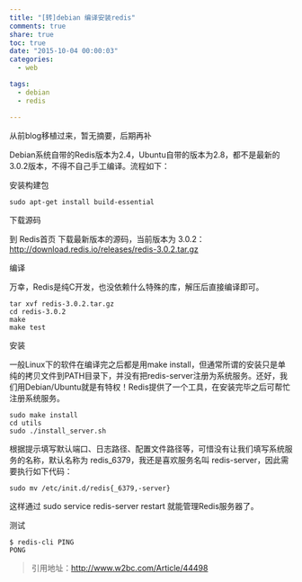 ```yaml
---
title: "[转]debian 编译安装redis"
comments: true
share: true
toc: true
date: "2015-10-04 00:00:03"
categories:
  - web

tags:
  - debian
  - redis

---
```




从前blog移植过来，暂无摘要，后期再补

<!--more-->

  

Debian系统自带的Redis版本为2.4，Ubuntu自带的版本为2.8，都不是最新的3.0.2版本，不得不自己手工编译。流程如下：


安装构建包

    sudo apt-get install build-essential

下载源码

到 Redis首页 下载最新版本的源码，当前版本为 3.0.2：http://download.redis.io/releases/redis-3.0.2.tar.gz

编译

万幸，Redis是纯C开发，也没依赖什么特殊的库，解压后直接编译即可。

    tar xvf redis-3.0.2.tar.gz
    cd redis-3.0.2
    make
    make test

安装

一般Linux下的软件在编译完之后都是用make install，但通常所谓的安装只是单纯的拷贝文件到PATH目录下，并没有把redis-server注册为系统服务。还好，我们用Debian/Ubuntu就是有特权！Redis提供了一个工具，在安装完毕之后可帮忙注册系统服务。
    
    sudo make install
    cd utils
    sudo ./install_server.sh
    
根据提示填写默认端口、日志路径、配置文件路径等，可惜没有让我们填写系统服务的名称，默认名称为 redis_6379，我还是喜欢服务名叫 redis-server，因此需要执行如下代码：

    sudo mv /etc/init.d/redis{_6379,-server}
    
这样通过 sudo service redis-server restart 就能管理Redis服务器了。

测试
    
    $ redis-cli PING
    PONG

> 引用地址：http://www.w2bc.com/Article/44498